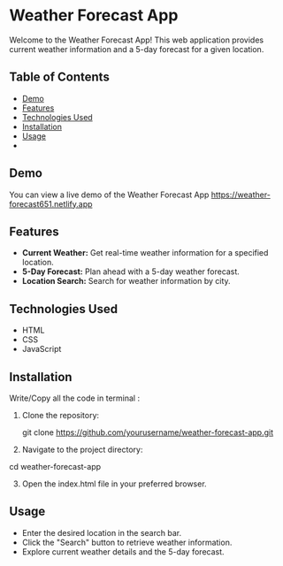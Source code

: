 # Weather Forecast App

Welcome to the Weather Forecast App! This web application provides current weather information and a 5-day forecast for a given location.

## Table of Contents

- [Demo](#demo)
- [Features](#features)
- [Technologies Used](#technologies-used)
- [Installation](#installation)
- [Usage](#usage)
- 
## Demo

You can view a live demo of the Weather Forecast App https://weather-forecast651.netlify.app

## Features

- **Current Weather:** Get real-time weather information for a specified location.
- **5-Day Forecast:** Plan ahead with a 5-day weather forecast.
- **Location Search:** Search for weather information by city.

## Technologies Used

- HTML
- CSS
- JavaScript

## Installation
  Write/Copy all the code in terminal :
  
1. Clone the repository:

   git clone https://github.com/yourusername/weather-forecast-app.git
   
2. Navigate to the project directory:

  cd weather-forecast-app
  
3. Open the index.html file in your preferred browser.

## Usage
- Enter the desired location in the search bar.
- Click the "Search" button to retrieve weather information.
- Explore current weather details and the 5-day forecast.
